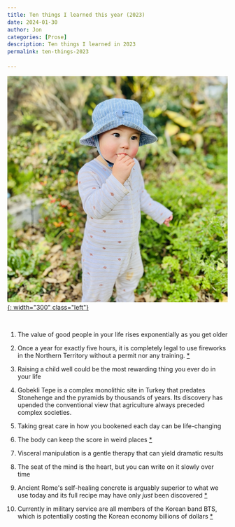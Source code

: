 ```yaml
---
title: Ten things I learned this year (2023)
date: 2024-01-30
author: Jon
categories: [Prose]
description: Ten things I learned in 2023
permalink: ten-things-2023

---
```


[![Daisy (Sydney, Australia)](/assets/img/10things23.jpeg){: width="300" class="left"}](https://www.instagram.com/p/C2tEaVXvT-r/)

<br clear="left"/>

1. The value of good people in your life rises exponentially as you get older

2. Once a year for exactly five hours, it is completely legal to use fireworks in the Northern Territory without a permit nor any training. [*](https://www.abc.net.au/news/2022-07-01/why-the-nt-allows-public-fireworks-use-on-territory-day-july-1/101174064)

3. Raising a child well could be the most rewarding thing you ever do in your life

4. Gobekli Tepe is a complex monolithic site in Turkey that predates Stonehenge and the pyramids by thousands of years. Its discovery has upended the conventional view that agriculture always preceded complex societies.

5. Taking great care in how you bookened each day can be life-changing

6. The body can keep the score in weird places [*](https://www.besselvanderkolk.com/resources/the-body-keeps-the-score)

7. Visceral manipulation is a gentle therapy that can yield dramatic results

8. The seat of the mind is the heart, but you can write on it slowly over time

9. Ancient Rome's self-healing concrete is arguably superior to what we use today and its full recipe may have only *just* been discovered [*](https://www.science.org/content/article/scientists-may-have-found-magic-ingredient-behind-ancient-romes-self-healing-concrete)

10. Currently in military service are all members of the Korean band BTS, which is potentially costing the Korean economy billions of dollars [*](https://fortune.com/2022/10/17/how-much-money-will-south-korea-lose-from-bts-military-service/)
